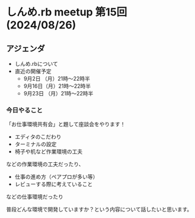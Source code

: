 # しんめ.rb meetup 第15回(2024/08/26)

## アジェンダ

- しんめ.rbについて
- 直近の開催予定
  - 9月2日 （月）21時〜22時半
  - 9月16日（月）21時〜22時半
  - 9月23日 （月）21時〜22時半

### 今日やること

「お仕事環境共有会」と題して座談会をやります！

- エディタのこだわり
- ターミナルの設定
- 椅子や机など作業環境の工夫

などの作業環境の工夫だったり、

- 仕事の進め方（ペアプロが多い等）
- レビューする際に考えていること

などの仕事環境だったり

普段どんな環境で開発していますか？という内容について話したいと思います。
